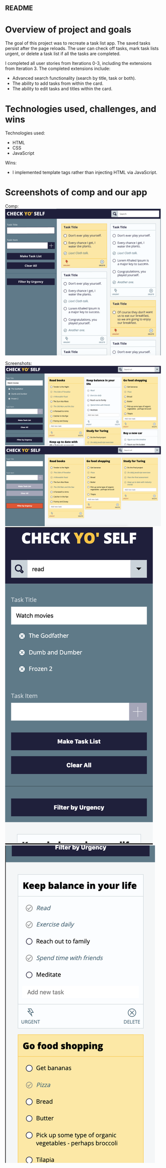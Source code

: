 ## README

# Overview of project and goals

The goal of this project was to recreate a task list app. The saved tasks persist after the page reloads. The user can check off tasks, mark task lists urgent, or delete a task list if all the tasks are completed.

I completed all user stories from Iterations 0-3, including the extensions from Iteration 3. The completed extensions include:

- Advanced search functionality (search by title, task or both).
- The ability to add tasks from within the card.
- The ability to edit tasks and titles within the card.

# Technologies used, challenges, and wins

Technologies used:
- HTML
- CSS
- JavaScript

Wins:
- I implemented template tags rather than injecting HTML via JavaScript.

# Screenshots of comp and our app
Comp:  
![Final Screenshot](assets/comp.png)

Screenshots:  
![Final Screenshot](assets/check1.png)
![Final Screenshot](assets/check2.png)
![Final Screenshot](assets/check4.png)![Final Screenshot](assets/check3.png)
